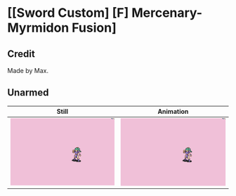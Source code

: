 # [\[Sword Custom\] \[F\] Mercenary-Myrmidon Fusion]

## Credit

Made by Max.
	
## Unarmed

| Still | Animation |
| :---: | :-------: |
| ![Unarmed still](./Unarmed_000.png) | ![Unarmed animation](./Unarmed.gif) |
